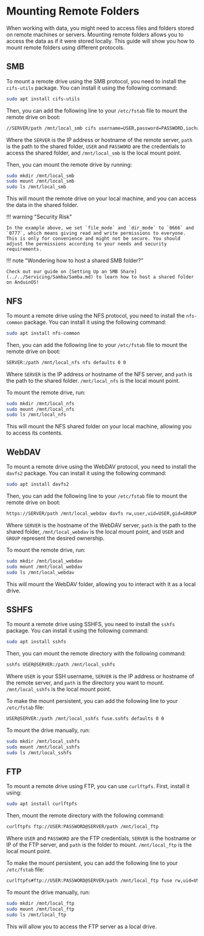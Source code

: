 # Mounting Remote Folders

When working with data, you might need to access files and folders stored on remote machines or servers. Mounting remote folders allows you to access the data as if it were stored locally. This guide will show you how to mount remote folders using different protocols.

## SMB

To mount a remote drive using the SMB protocol, you need to install the `cifs-utils` package. You can install it using the following command:

```bash
sudo apt install cifs-utils
```

Then, you can add the following line to your `/etc/fstab` file to mount the remote drive on boot:

```bash
//SERVER/path /mnt/local_smb cifs username=USER,password=PASSWORD,iocharset=utf8,vers=3.0,file_mode=0666,dir_mode=0777 0 0
```

Where the `SERVER` is the IP address or hostname of the remote server, `path` is the path to the shared folder, `USER` and `PASSWORD` are the credentials to access the shared folder, and `/mnt/local_smb` is the local mount point.

Then, you can mount the remote drive by running:

```bash
sudo mkdir /mnt/local_smb
sudo mount /mnt/local_smb
sudo ls /mnt/local_smb
```

This will mount the remote drive on your local machine, and you can access the data in the shared folder.

!!! warning "Security Risk"

    In the example above, we set `file_mode` and `dir_mode` to `0666` and `0777`, which means giving read and write permissions to everyone. This is only for convenience and might not be secure. You should adjust the permissions according to your needs and security requirements.

!!! note "Wondering how to host a shared SMB folder?"

    Check out our guide on [Setting Up an SMB Share](../../Servicing/Samba/Samba.md) to learn how to host a shared folder on AnduinOS!

## NFS

To mount a remote drive using the NFS protocol, you need to install the `nfs-common` package. You can install it using the following command:

```bash
sudo apt install nfs-common
```

Then, you can add the following line to your `/etc/fstab` file to mount the remote drive on boot:

```bash
SERVER:/path /mnt/local_nfs nfs defaults 0 0
```

Where `SERVER` is the IP address or hostname of the NFS server, and `path` is the path to the shared folder. `/mnt/local_nfs` is the local mount point.

To mount the remote drive, run:

```bash
sudo mkdir /mnt/local_nfs
sudo mount /mnt/local_nfs
sudo ls /mnt/local_nfs
```

This will mount the NFS shared folder on your local machine, allowing you to access its contents.

## WebDAV

To mount a remote drive using the WebDAV protocol, you need to install the `davfs2` package. You can install it using the following command:

```bash
sudo apt install davfs2
```

Then, you can add the following line to your `/etc/fstab` file to mount the remote drive on boot:

```bash
https://SERVER/path /mnt/local_webdav davfs rw,user,uid=USER,gid=GROUP 0 0
```

Where `SERVER` is the hostname of the WebDAV server, `path` is the path to the shared folder, `/mnt/local_webdav` is the local mount point, and `USER` and `GROUP` represent the desired ownership.

To mount the remote drive, run:

```bash
sudo mkdir /mnt/local_webdav
sudo mount /mnt/local_webdav
sudo ls /mnt/local_webdav
```

This will mount the WebDAV folder, allowing you to interact with it as a local drive.

## SSHFS

To mount a remote drive using SSHFS, you need to install the `sshfs` package. You can install it using the following command:

```bash
sudo apt install sshfs
```

Then, you can mount the remote directory with the following command:

```bash
sshfs USER@SERVER:/path /mnt/local_sshfs
```

Where `USER` is your SSH username, `SERVER` is the IP address or hostname of the remote server, and `path` is the directory you want to mount. `/mnt/local_sshfs` is the local mount point.

To make the mount persistent, you can add the following line to your `/etc/fstab` file:

```bash
USER@SERVER:/path /mnt/local_sshfs fuse.sshfs defaults 0 0
```

To mount the drive manually, run:

```bash
sudo mkdir /mnt/local_sshfs
sudo mount /mnt/local_sshfs
sudo ls /mnt/local_sshfs
```

## FTP

To mount a remote drive using FTP, you can use `curlftpfs`. First, install it using:

```bash
sudo apt install curlftpfs
```

Then, mount the remote directory with the following command:

```bash
curlftpfs ftp://USER:PASSWORD@SERVER/path /mnt/local_ftp
```

Where `USER` and `PASSWORD` are the FTP credentials, `SERVER` is the hostname or IP of the FTP server, and `path` is the folder to mount. `/mnt/local_ftp` is the local mount point.

To make the mount persistent, you can add the following line to your `/etc/fstab` file:

```bash
curlftpfs#ftp://USER:PASSWORD@SERVER/path /mnt/local_ftp fuse rw,uid=USER,gid=GROUP 0 0
```

To mount the drive manually, run:

```bash
sudo mkdir /mnt/local_ftp
sudo mount /mnt/local_ftp
sudo ls /mnt/local_ftp
```

This will allow you to access the FTP server as a local drive.
